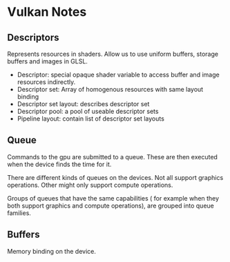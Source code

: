 # Vulkan Notes

## Descriptors
Represents resources in shaders. Allow us to use uniform buffers, storage buffers and images in GLSL.

- Descriptor: special opaque shader variable to access buffer and image resources indirectly.
- Descriptor set: Array of homogenous resources with same layout binding
- Descriptor set layout: describes descriptor set
- Descriptor pool: a pool of useable descriptor sets 
- Pipeline layout: contain list of descriptor set layouts

## Queue
Commands to the gpu are submitted to a queue. These are then executed when the device finds the time for it.

There are different kinds of queues on the devices. Not all support graphics operations. Other might only support
compute operations.

Groups of queues that have the same capabilities ( for example when they both support graphics and compute operations),
are grouped into queue families.

## Buffers
Memory binding on the device.